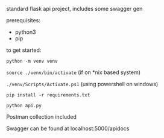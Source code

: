 standard flask api project, includes some swagger gen

prerequisites:
- python3
- pip

to get started:

`python -m venv venv`

`source ./venv/bin/activate` (if on *nix based system)

`./venv/Scripts/Activate.ps1` (using powershell on windows)

`pip install -r requirements.txt`

`python api.py`

Postman collection included

Swagger can be found at localhost:5000/apidocs